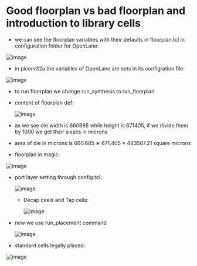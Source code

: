 # Good floorplan vs bad floorplan and introduction to library cells

- we can see the floorplan variables with their defaults in floorplan.tcl in configuration folder for OpenLane:

![image](https://github.com/user-attachments/assets/6f5258e7-701d-4708-b005-96346d71723a)

- in picorv32a the variables of OpenLane are sets in its configration file:

 ![image](https://github.com/user-attachments/assets/87676a88-b9a8-4f96-9a4b-11396adfba56)


- to run floorplan we change run_synthesis to run_floorplan

- content of floorplan def:

  ![image](https://github.com/user-attachments/assets/a2d5ecd1-4b63-4bef-af51-07ed3c66e221)

- as we see die width is 660685 while height is 671405, if we divide them by 1000 we get their siezes in microns

- area of die in microns is  660.685 ∗ 671.405 = 443587.21 square microns

- floorplan in magic:

![image](https://github.com/user-attachments/assets/caf114a6-a0d2-4d78-ac52-5069da6a2c9b)

- port layer setting through config.tcl:

  ![image](https://github.com/user-attachments/assets/59493124-20b6-465f-871f-a49405f74d9a)

  - Decap ceels and Tap cells:
 
    ![image](https://github.com/user-attachments/assets/de708e0b-9da7-4e6e-ac6f-6072dd6030c6)


- now we use run_placement command

  ![image](https://github.com/user-attachments/assets/243c582c-9a78-42a2-8b9d-995609a9eff1)

- standard cells legally placed:

![image](https://github.com/user-attachments/assets/753b7b73-afc1-4394-9e9e-fcdc495d18cb)
